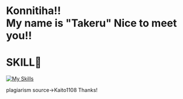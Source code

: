 


<h1>Konnitiha!! <br> My name is "Takeru" Nice to meet you!!</h1>

<h1>SKILL💪</h1>

[![My Skills](https://skillicons.dev/icons?i=blender,flutter,python,raspberrypi,discord,html,css,js,flask,github,gcp,cloudflare,fastapi,ai,ps,linux,nginx)](https://skillicons.dev)

plagiarism source→Kaito1108 Thanks!
